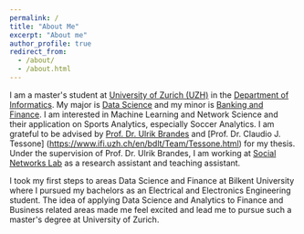```yaml
---
permalink: /
title: "About Me"
excerpt: "About me"
author_profile: true
redirect_from: 
  - /about/
  - /about.html
---
```


I am a master's student at [University of Zurich (UZH)](https://www.uzh.ch/en.html) in the [Department of Informatics](https://www.ifi.uzh.ch/en.html). 
My major is [Data Science](https://www.oec.uzh.ch/en/studies/master/it/ds.html) and my minor is [Banking and Finance](https://www.oec.uzh.ch/en/studies/master/oec/bf.html). I am interested in Machine Learning and Network Science and their application on Sports Analytics, especially Soccer Analytics. I am grateful to be advised by [Prof. Dr. Ulrik Brandes](https://gess.ethz.ch/en/the-department/people/person-detail.html?persid=239462) and [Prof. Dr. Claudio J. Tessone] (https://www.ifi.uzh.ch/en/bdlt/Team/Tessone.html) for my thesis. Under the supervision of Prof. Dr. Ulrik Brandes, I am working at [Social Networks Lab](https://sn.ethz.ch) as a research assistant and teaching assistant.  


I took my first steps to areas Data Science and Finance at Bilkent University where I pursued my bachelors as an Electrical and Electronics Engineering student. The idea of applying Data Science and Analytics to Finance and Business related areas made me feel excited and lead me to pursue such a master's degree at University of Zurich.


